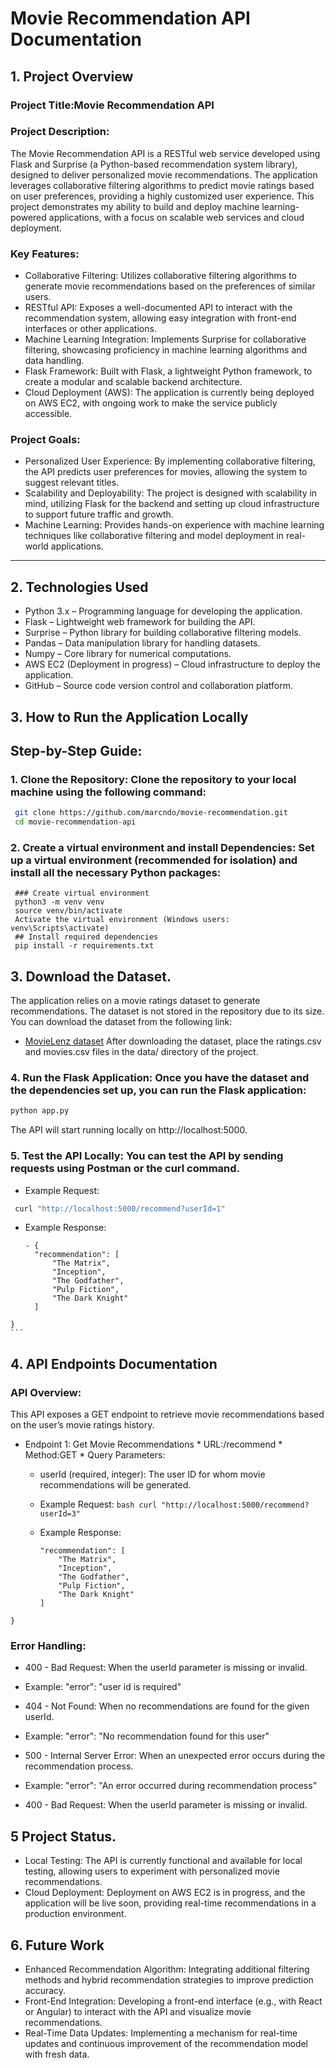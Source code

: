 # Movie Recommendation API Documentation

## 1. Project Overview
 ### Project Title:Movie Recommendation API
 ### Project Description:
The Movie Recommendation API is a RESTful web service developed using Flask and Surprise (a Python-based recommendation system library), designed to deliver personalized movie recommendations. The application leverages collaborative filtering algorithms to predict movie ratings based on user preferences, providing a highly customized user experience. This project demonstrates my ability to build and deploy machine learning-powered applications, with a focus on scalable web services and cloud deployment.

### Key Features:

+ Collaborative Filtering: Utilizes collaborative filtering algorithms to generate movie recommendations based on the preferences of similar users.
+ RESTful API: Exposes a well-documented API to interact with the recommendation system, allowing easy integration with front-end interfaces or other applications.
+ Machine Learning Integration: Implements Surprise for collaborative filtering, showcasing proficiency in machine learning algorithms and data handling.
+ Flask Framework: Built with Flask, a lightweight Python framework, to create a modular and scalable backend architecture.
+ Cloud Deployment (AWS): The application is currently being deployed on AWS EC2, with ongoing work to make the service publicly accessible.
### Project Goals:
+ Personalized User Experience: By implementing collaborative filtering, the API predicts user preferences for movies, allowing the system to suggest relevant titles.
+ Scalability and Deployability: The project is designed with scalability in mind, utilizing Flask for the backend and setting up cloud infrastructure to support future traffic and growth.
+ Machine Learning: Provides hands-on experience with machine learning techniques like collaborative filtering and model deployment in real-world applications.
---

## 2. Technologies Used
 * Python 3.x – Programming language for developing the application.
 * Flask – Lightweight web framework for building the API.
 * Surprise – Python library for building collaborative filtering models.
 * Pandas – Data manipulation library for handling datasets.
 * Numpy – Core library for numerical computations.
 * AWS EC2 (Deployment in progress) – Cloud infrastructure to deploy the application.
 * GitHub – Source code version control and collaboration platform.

## 3. How to Run the Application Locally
 ## Step-by-Step Guide:
  ### 1. Clone the Repository: Clone the repository to your local machine using the following command:
 ```bash
  git clone https://github.com/marcndo/movie-recommendation.git
  cd movie-recommendation-api
   ```
  ### 2. Create a virtual environment and install Dependencies: Set up a virtual environment (recommended for isolation) and install all the necessary Python packages:
  ```
   ### Create virtual environment
   python3 -m venv venv
   source venv/bin/activate
   Activate the virtual environment (Windows users: venv\Scripts\activate)
   ## Install required dependencies
   pip install -r requirements.txt
   ```
  ## 3. Download the Dataset.
  The application relies on a movie ratings dataset to generate recommendations. The dataset is not stored in the repository due to its size. You can download the dataset from the following link:
   * [MovieLenz dataset](https://www.kaggle.com/datasets/grouplens/movielens-20m-dataset)
After downloading the dataset, place the ratings.csv and movies.csv files in the data/ directory of the project.
  ### 4. Run the Flask Application: Once you have the dataset and the dependencies set up, you can run the Flask application:
```bash
python app.py
```
The API will start running locally on http://localhost:5000.
  ### 5. Test the API Locally: You can test the API by sending requests using Postman or the curl command.
   * Example Request:
 ```bash
  curl "http://localhost:5000/recommend?userId=1"
 ```
   * Example Response:
     ```
     - {
       "recommendation": [
           "The Matrix",
           "Inception",
           "The Godfather",
           "Pulp Fiction",
           "The Dark Knight"
       ]
    }
    ```
  ## 4. API Endpoints Documentation
   ### API Overview:
This API exposes a GET endpoint to retrieve movie recommendations based on the user’s movie ratings history.
   - Endpoint 1: Get Movie Recommendations
    * URL:/recommend
    * Method:GET
    * Query Parameters:
     * userId (required, integer): The user ID for whom movie recommendations will be generated.
     * Example Request:
    ```bash
    curl "http://localhost:5000/recommend?userId=3"
    ```
  
     * Example Response:
       ``` {
       "recommendation": [
           "The Matrix",
           "Inception",
           "The Godfather",
           "Pulp Fiction",
           "The Dark Knight"
       ]
    }
  ### Error Handling:
  * 400 - Bad Request: When the userId parameter is missing or invalid.
   * Example: "error": "user id is required"
  * 404 - Not Found: When no recommendations are found for the given userId.
   * Example: "error": "No recommendation found for this user"
  * 500 - Internal Server Error: When an unexpected error occurs during the recommendation process.
   * Example: "error": "An error occurred during recommendation process"

  * 400 - Bad Request: When the userId parameter is missing or invalid.

    
  ## 5 Project Status.
  + Local Testing: The API is currently functional and available for local testing, allowing users to experiment with personalized movie recommendations.
  + Cloud Deployment: Deployment on AWS EC2 is in progress, and the application will be live soon, providing real-time recommendations in a production environment.


 ## 6. Future Work
+ Enhanced Recommendation Algorithm: Integrating additional filtering methods and hybrid recommendation strategies to improve prediction accuracy.
+ Front-End Integration: Developing a front-end interface (e.g., with React or Angular) to interact with the API and visualize movie recommendations.
+ Real-Time Data Updates: Implementing a mechanism for real-time updates and continuous improvement of the recommendation model with fresh data.


 



